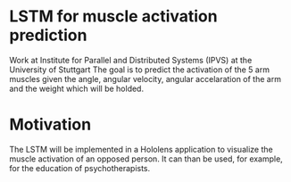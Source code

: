 # LSTM for muscle activation prediction
Work at Institute for Parallel and Distributed Systems (IPVS) at the University of Stuttgart
The goal is to predict the activation of the 5 arm muscles given the angle, angular velocity, angular accelaration of the arm and the weight which will be holded.
# Motivation
The LSTM will be implemented in a Hololens application to visualize the muscle activation of an opposed person. It can than be used, for example, for the education of psychotherapists.
